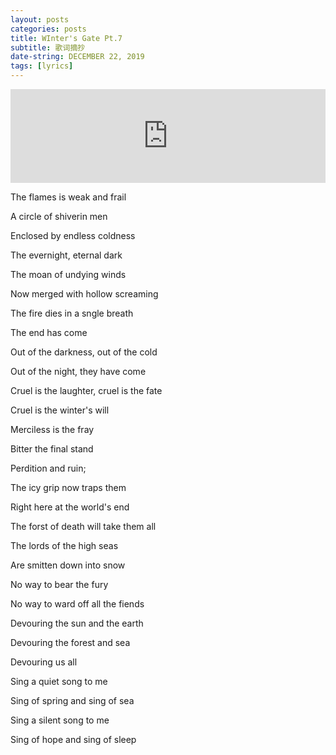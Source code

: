 ```yaml
---
layout: posts
categories: posts
title: WInter's Gate Pt.7
subtitle: 歌词摘抄
date-string: DECEMBER 22, 2019
tags: [lyrics]
---
```


<iframe allow="autoplay *; encrypted-media *;" frameborder="0" height="150" style="width:100%;max-width:660px;overflow:hidden;background:transparent;" sandbox="allow-forms allow-popups allow-same-origin allow-scripts allow-storage-access-by-user-activation allow-top-navigation-by-user-activation" src="https://embed.music.apple.com/cn/album/winters-gate-pt-7/1145037807?i=1145038008"></iframe>



The flames is weak and frail

A circle of shiverin men

Enclosed by endless coldness

The evernight, eternal dark

The moan of undying winds

Now merged with hollow screaming

The fire dies in a sngle breath

The end has come

Out of the darkness, out of the cold

Out of the night, they have come

Cruel is the laughter, cruel is the fate

Cruel is the winter's will



Merciless is the fray

Bitter the final stand

Perdition and ruin;

The icy grip now traps them

Right here at the world's end

The forst of death will take them all

The lords of the high seas

Are smitten down into snow

No way to bear the fury

No way to ward off all the fiends

Devouring the sun and the earth

Devouring the forest and sea

Devouring us all

Sing a quiet song to me

Sing of spring and sing of sea

Sing a silent song to me

Sing of hope and sing of sleep

